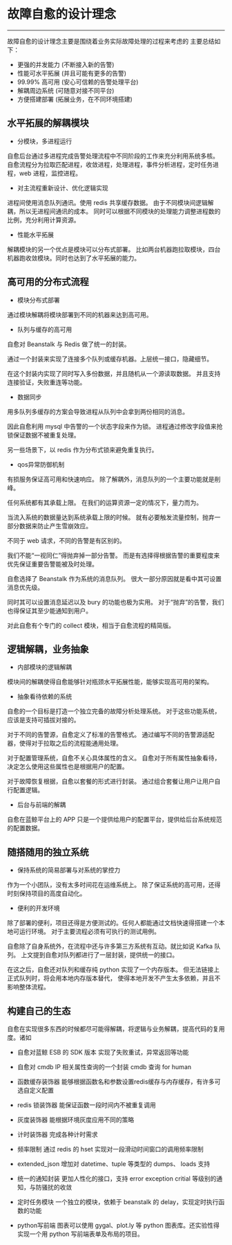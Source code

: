 # 故障自愈的设计理念
---
故障自愈的设计理念主要是围绕着业务实际故障处理的过程来考虑的 主要总结如下：

 * 更强的并发能力 (不断接入新的告警)
 * 性能可水平拓展 (并且可能有更多的告警)
 * 99.99% 高可用 (安心可信赖的告警处理平台)
 * 解耦周边系统 (可随意对接不同平台)
 * 方便搭建部署 (拓展业务，在不同环境搭建)

## 水平拓展的解耦模块

* 分模块，多进程运行

自愈后台通过多进程完成告警处理流程中不同阶段的工作来充分利用系统多核。 自愈流程分为拉取匹配进程，收敛进程，处理进程，事件分析进程，定时任务进程，web 进程，监控进程。

* 对主流程重新设计、优化逻辑实现

进程间使用消息队列通讯。使用 redis 共享缓存数据。 由于不同模块间逻辑解耦，所以无进程间通讯的成本。 同时可以根据不同模块的处理能力调整进程数的比例，充分利用计算资源。

* 性能水平拓展

解耦模块的另一个优点是模块可以分布式部署。 比如两台机器跑拉取模块，四台机器跑收敛模块。同时也达到了水平拓展的能力。

## 高可用的分布式流程

* 模块分布式部署

通过模块解耦将模块部署到不同的机器来达到高可用。

* 队列与缓存的高可用

自愈对 Beanstalk 与 Redis 做了统一的封装。

通过一个封装来实现了连接多个队列或缓存机器。上层统一接口，隐藏细节。

在这个封装内实现了同时写入多份数据，并且随机从一个源读取数据。 并且支持连接验证，失败重连等功能。

* 数据同步

用多队列多缓存的方案会导致进程从队列中会拿到两份相同的消息。

因此自愈利用 mysql 中告警的一个状态字段来作为锁。 进程通过修改字段值来抢锁保证数据不被重复处理。

另一些场景下，以 redis 作为分布式锁来避免重复执行。

* qos异常防御机制

有损服务保证高可用和快速响应。 除了解耦外，消息队列的一个主要功能就是削峰。

任何系统都有其承载上限。 在我们的运算资源一定的情况下，量力而为。

当流入系统的数据量达到系统承载上限的时候。 就有必要触发流量控制，抛弃一部分数据来防止产生雪崩效应。

不同于 web 请求，不同的告警是有区别的。

我们不能“一视同仁”得抛弃掉一部分告警。 而是有选择得根据告警的重要程度来优先保证重要告警能被及时处理。

自愈选择了 Beanstalk 作为系统的消息队列。 很大一部分原因就是看中其可设置消息优先级。

同时其可以设置消息延迟以及 bury 的功能也极为实用。 对于“抛弃”的告警，我们也得保证其至少能通知到用户。

对此自愈有个专门的 collect 模块，相当于自愈流程的精简版。

## 逻辑解耦，业务抽象

* 内部模块的逻辑解耦

模块间的解耦使得自愈能够针对瓶颈水平拓展性能，能够实现高可用的架构。

* 抽象看待依赖的系统

自愈的一个目标是打造一个独立完备的故障分析处理系统。 对于这些功能系统，应该是支持可插拔对接的。

对于不同的告警源，自愈定义了标准的告警格式。 通过编写不同的告警源适配器，使得对于拉取之后的流程能通用处理。

对于配置管理系统，自愈不关心具体属性的含义。 自愈对于所有属性抽象看待，决定怎么使用这些属性也是根据用户的配置。

对于故障恢复根据，自愈以套餐的形式进行封装。 通过组合套餐让用户让用户自行配置逻辑。

* 后台与前端的解耦

自愈在蓝鲸平台上的 APP 只是一个提供给用户的配置平台，提供给后台系统规范的配置数据。

## 随搭随用的独立系统

* 保持系统的简易部署与对系统的掌控力

作为一个小团队，没有太多时间花在运维系统上。 除了保证系统的高可用，还得时刻保持项目的高度自动化。

* 便利的开发环境

除了部署的便利，项目还得是方便测试的。任何人都能通过文档快速得搭建一个本地可运行环境。 对于主要流程必须有可执行的测试用例。

自愈除了自身系统外，在流程中还与许多第三方系统有互动。就比如说 Kafka 队列。 上文提到自愈对队列都进行了一层封装，提供统一的接口。

在这之后，自愈还对队列和缓存纯 python 实现了一个内存版本。 但无法链接上正式队列时，将会用本地内存版本替代， 使得本地开发不产生太多依赖，并且不影响整体流程。

## 构建自己的生态

自愈在实现很多东西的时候都尽可能得解耦，将逻辑与业务解耦，提高代码的复用度。诸如

* 自愈对蓝鲸 ESB 的 SDK 版本 实现了失败重试，异常返回等功能

* 自愈对 cmdb IP 相关属性查询的一个封装 cmdb 查询 for human

* 函数缓存装饰器 能够根据函数名和参数设置redis缓存与内存缓存，有许多可选自定义配置

* redis 锁装饰器 能保证函数一段时间内不被重复调用

* 灰度装饰器 能根据环境灰度应用不同的策略

* 计时装饰器 完成各种计时需求

* 频率限制 通过 redis 的 hset 实现对一段滑动时间窗口的调用频率限制

* extended_json 增加对 datetime、tuple 等类型的 dumps、 loads 支持

* 统一的通知封装 更加人性化的接口，支持 error exception critial 等级别的通知，与防骚扰的收敛

* 定时任务模块 一个独立的模块，依赖于 beanstalk 的 delay，实现定时执行函数的功能

* python写前端 图表可以使用 gygal、plot.ly 等 python 图表库。还实验性得实现一个用 python 写前端表单及布局的项目。

